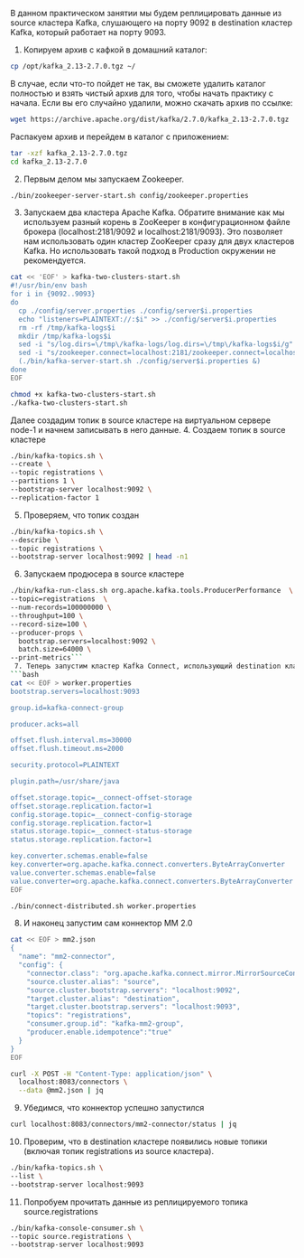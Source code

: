 В данном практическом занятии мы будем реплицировать данные из source кластера Kafka, слушающего на порту 9092 в destination кластер Kafka, который работает на порту 9093.

1. Копируем архив с кафкой в домашний каталог:
```bash
cp /opt/kafka_2.13-2.7.0.tgz ~/
```
В случае, если что-то пойдет не так, вы сможете удалить каталог полностью и взять чистый архив для того, чтобы начать практику с начала.
Если вы его случайно удалили, можно скачать архив по ссылке:
```bash
wget https://archive.apache.org/dist/kafka/2.7.0/kafka_2.13-2.7.0.tgz
```
Распакуем архив и перейдем в каталог с приложением:
```bash
tar -xzf kafka_2.13-2.7.0.tgz
cd kafka_2.13-2.7.0
```
2. Первым делом мы запускаем Zookeeper. 
```bash
./bin/zookeeper-server-start.sh config/zookeeper.properties
```
3. Запускаем два кластера Apache Kafka. Обратите внимание как мы используем разный корень в ZooKeeper в конфигурационном файле брокера (localhost:2181/9092 и localhost:2181/9093). Это позволяет нам использовать один кластер ZooKeeper сразу для двух кластеров Kafka. Но использовать такой подход в Production окружении не рекомендуется.
```bash
cat << 'EOF' > kafka-two-clusters-start.sh
#!/usr/bin/env bash
for i in {9092..9093}
do  
  cp ./config/server.properties ./config/server$i.properties 
  echo "listeners=PLAINTEXT://:$i" >> ./config/server$i.properties
  rm -rf /tmp/kafka-logs$i
  mkdir /tmp/kafka-logs$i
  sed -i "s/log.dirs=\/tmp\/kafka-logs/log.dirs=\/tmp\/kafka-logs$i/g" ./config/server$i.properties
  sed -i "s/zookeeper.connect=localhost:2181/zookeeper.connect=localhost:2181\/$i/g" ./config/server$i.properties
  (./bin/kafka-server-start.sh ./config/server$i.properties &)
done
EOF

chmod +x kafka-two-clusters-start.sh
./kafka-two-clusters-start.sh
```
Далее создадим топик в source кластере на виртуальном сервере node-1 и начнем записывать в него данные. 
4. Создаем топик в source кластере
```bash
./bin/kafka-topics.sh \
--create \
--topic registrations \
--partitions 1 \
--bootstrap-server localhost:9092 \
--replication-factor 1
```
5. Проверяем, что топик создан 
```bash
./bin/kafka-topics.sh \
--describe \
--topic registrations \
--bootstrap-server localhost:9092 | head -n1
```
6. Запускаем продюсера в source кластере
```bash
./bin/kafka-run-class.sh org.apache.kafka.tools.ProducerPerformance  \
--topic=registrations  \
--num-records=100000000 \
--throughput=100 \
--record-size=100 \
--producer-props \
  bootstrap.servers=localhost:9092 \
  batch.size=64000 \
--print-metrics```
 7. Теперь запустим кластер Kafka Connect, использующий destination кластер. 
```bash
cat << EOF > worker.properties
bootstrap.servers=localhost:9093

group.id=kafka-connect-group

producer.acks=all

offset.flush.interval.ms=30000
offset.flush.timeout.ms=2000

security.protocol=PLAINTEXT

plugin.path=/usr/share/java

offset.storage.topic=__connect-offset-storage
offset.storage.replication.factor=1
config.storage.topic=__connect-config-storage
config.storage.replication.factor=1
status.storage.topic=__connect-status-storage
status.storage.replication.factor=1

key.converter.schemas.enable=false
key.converter=org.apache.kafka.connect.converters.ByteArrayConverter
value.converter.schemas.enable=false
value.converter=org.apache.kafka.connect.converters.ByteArrayConverter
EOF

./bin/connect-distributed.sh worker.properties
```
8. И наконец запустим сам коннектор MM 2.0
```bash
cat << EOF > mm2.json
{
  "name": "mm2-connector",
  "config": {
    "connector.class": "org.apache.kafka.connect.mirror.MirrorSourceConnector",
    "source.cluster.alias": "source",
    "source.cluster.bootstrap.servers": "localhost:9092",
    "target.cluster.alias": "destination",
    "target.cluster.bootstrap.servers": "localhost:9093",
    "topics": "registrations",
    "consumer.group.id": "kafka-mm2-group",
    "producer.enable.idempotence":"true"
  }
}
EOF
```
```bash
curl -X POST -H "Content-Type: application/json" \
  localhost:8083/connectors \
  --data @mm2.json | jq
```
9. Убедимся, что коннектор успешно запустился 
```bash
curl localhost:8083/connectors/mm2-connector/status | jq
```
10. Проверим, что в destination кластере появились новые топики (включая топик registrations из source кластера).
```bash
./bin/kafka-topics.sh \
--list \
--bootstrap-server localhost:9093
```
11. Попробуем прочитать данные из реплицируемого топика source.registrations
```bash
./bin/kafka-console-consumer.sh \
--topic source.registrations \
--bootstrap-server localhost:9093
```
